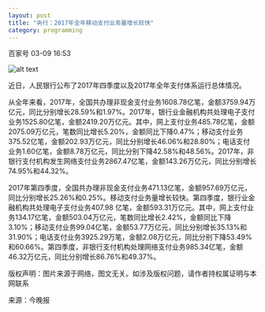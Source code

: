 ```yaml
---
layout: post
title: "央行：2017年全年移动支付业务量增长较快"
category: programming
---
```

百家号 03-09 16:53

![alt text](https://ss1.baidu.com/6ONXsjip0QIZ8tyhnq/it/u=2582897005,3883299321&fm=173&s=B32269A58AC23943069C1D9103008088&w=600&h=272&img.JPG "screenshot")

近日，人民银行公布了2017年四季度以及2017年全年支付体系运行总体情况。

从全年来看，2017年，全国共办理非现金支付业务1608.78亿笔，金额3759.94万亿元，同比分别增长28.59%和1.97%。2017年，银行业金融机构共处理电子支付业务1525.80亿笔，金额2419.20万亿元。其中，网上支付业务485.78亿笔，金额2075.09万亿元，笔数同比增长5.20%，金额同比下降0.47%；移动支付业务375.52亿笔，金额202.93万亿元，同比分别增长46.06%和28.80%；电话支付业务1.60亿笔，金额8.78万亿元，同比分别下降42.58%和48.56%。2017年，非银行支付机构发生网络支付业务2867.47亿笔，金额143.26万亿元，同比分别增长74.95%和44.32%。


2017年第四季度，全国共办理非现金支付业务471.13亿笔，金额957.69万亿元，同比分别增长25.26%和0.25%。移动支付业务量增长较快。第四季度，银行业金融机构共处理电子支付业务407.98 亿笔，金额593.31万亿元。其中，网上支付业务134.17亿笔，金额503.04万亿元，笔数同比增长2.42%，金额同比下降3.10%；移动支付业务99.04亿笔，金额53.77万亿元，同比分别增长35.13%和31.90%；电话支付业务3925.29万笔，金额2.08万亿元，同比分别下降53.49%和60.66%。第四季度，非银行支付机构处理网络支付业务985.34亿笔，金额46.32万亿元，同比分别增长86.76%和49.37%。

版权声明：图片来源于网络，图文无关。如涉及版权问题，请作者持权属证明与本网联系

来源：今晚报 
